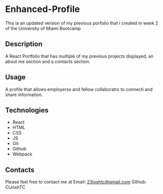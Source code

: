 # Enhanced-Profile
This ia an updated version of my previous porfolio that i created in week 2 of the University of Miami Bootcamp
 
 
## Description
A React Portfolio that has multiple of my previous projects displayed, an about me section and a contacts section.

## Usage
A profile that allows employerss and fellow collaboratrs to connecti and share information.

## Technologies
- React
- HTML
- CSS
- JS
- Git
- Github
- Webpack

## Contacts
Please feel free to contact me at
Email: 23joshtc@gmail.com
Github: CIJoshTC

